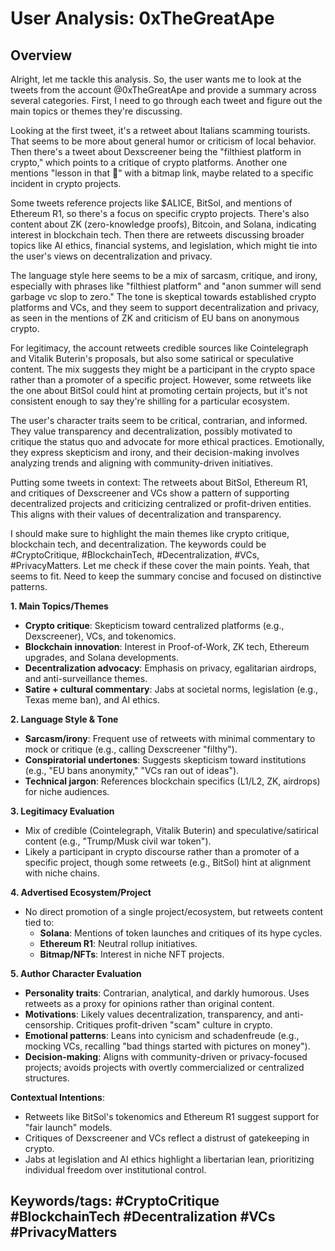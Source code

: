 # User Analysis: 0xTheGreatApe

## Overview

<think>
Alright, let me tackle this analysis. So, the user wants me to look at the tweets from the account @0xTheGreatApe and provide a summary across several categories. First, I need to go through each tweet and figure out the main topics or themes they're discussing.

Looking at the first tweet, it's a retweet about Italians scamming tourists. That seems to be more about general humor or criticism of local behavior. Then there's a tweet about Dexscreener being the "filthiest platform in crypto," which points to a critique of crypto platforms. Another one mentions "lesson in that 👀" with a bitmap link, maybe related to a specific incident in crypto projects. 

Some tweets reference projects like $ALICE, BitSol, and mentions of Ethereum R1, so there's a focus on specific crypto projects. There's also content about ZK (zero-knowledge proofs), Bitcoin, and Solana, indicating interest in blockchain tech. Then there are retweets discussing broader topics like AI ethics, financial systems, and legislation, which might tie into the user's views on decentralization and privacy.

The language style here seems to be a mix of sarcasm, critique, and irony, especially with phrases like "filthiest platform" and "anon summer will send garbage vc slop to zero." The tone is skeptical towards established crypto platforms and VCs, and they seem to support decentralization and privacy, as seen in the mentions of ZK and criticism of EU bans on anonymous crypto.

For legitimacy, the account retweets credible sources like Cointelegraph and Vitalik Buterin's proposals, but also some satirical or speculative content. The mix suggests they might be a participant in the crypto space rather than a promoter of a specific project. However, some retweets like the one about BitSol could hint at promoting certain projects, but it's not consistent enough to say they're shilling for a particular ecosystem.

The user's character traits seem to be critical, contrarian, and informed. They value transparency and decentralization, possibly motivated to critique the status quo and advocate for more ethical practices. Emotionally, they express skepticism and irony, and their decision-making involves analyzing trends and aligning with community-driven initiatives.

Putting some tweets in context: The retweets about BitSol, Ethereum R1, and critiques of Dexscreener and VCs show a pattern of supporting decentralized projects and criticizing centralized or profit-driven entities. This aligns with their values of decentralization and transparency.

I should make sure to highlight the main themes like crypto critique, blockchain tech, and decentralization. The keywords could be #CryptoCritique, #BlockchainTech, #Decentralization, #VCs, #PrivacyMatters. Let me check if these cover the main points. Yeah, that seems to fit. Need to keep the summary concise and focused on distinctive patterns.
</think>

**1. Main Topics/Themes**  
- **Crypto critique**: Skepticism toward centralized platforms (e.g., Dexscreener), VCs, and tokenomics.  
- **Blockchain innovation**: Interest in Proof-of-Work, ZK tech, Ethereum upgrades, and Solana developments.  
- **Decentralization advocacy**: Emphasis on privacy, egalitarian airdrops, and anti-surveillance themes.  
- **Satire + cultural commentary**: Jabs at societal norms, legislation (e.g., Texas meme ban), and AI ethics.  

**2. Language Style & Tone**  
- **Sarcasm/irony**: Frequent use of retweets with minimal commentary to mock or critique (e.g., calling Dexscreener "filthy").  
- **Conspiratorial undertones**: Suggests skepticism toward institutions (e.g., "EU bans anonymity," "VCs ran out of ideas").  
- **Technical jargon**: References blockchain specifics (L1/L2, ZK, airdrops) for niche audiences.  

**3. Legitimacy Evaluation**  
- Mix of credible (Cointelegraph, Vitalik Buterin) and speculative/satirical content (e.g., "Trump/Musk civil war token").  
- Likely a participant in crypto discourse rather than a promoter of a specific project, though some retweets (e.g., BitSol) hint at alignment with niche chains.  

**4. Advertised Ecosystem/Project**  
- No direct promotion of a single project/ecosystem, but retweets content tied to:  
  - **Solana**: Mentions of token launches and critiques of its hype cycles.  
  - **Ethereum R1**: Neutral rollup initiatives.  
  - **Bitmap/NFTs**: Interest in niche NFT projects.  

**5. Author Character Evaluation**  
- **Personality traits**: Contrarian, analytical, and darkly humorous. Uses retweets as a proxy for opinions rather than original content.  
- **Motivations**: Likely values decentralization, transparency, and anti-censorship. Critiques profit-driven "scam" culture in crypto.  
- **Emotional patterns**: Leans into cynicism and schadenfreude (e.g., mocking VCs, recalling "bad things started with pictures on money").  
- **Decision-making**: Aligns with community-driven or privacy-focused projects; avoids projects with overtly commercialized or centralized structures.  

**Contextual Intentions**:  
- Retweets like BitSol's tokenomics and Ethereum R1 suggest support for "fair launch" models.  
- Critiques of Dexscreener and VCs reflect a distrust of gatekeeping in crypto.  
- Jabs at legislation and AI ethics highlight a libertarian lean, prioritizing individual freedom over institutional control.  

**Keywords/tags**: #CryptoCritique #BlockchainTech #Decentralization #VCs #PrivacyMatters
---

